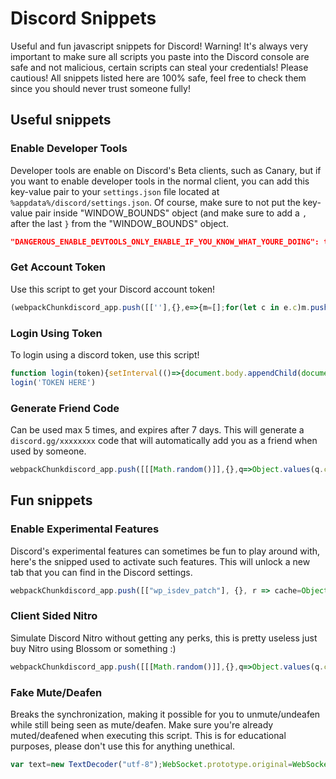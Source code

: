# Discord Snippets
Useful and fun javascript snippets for Discord! Warning! It's always very important to make sure all scripts you paste into the Discord console are safe and not malicious, certain scripts can steal your credentials! Please cautious! All snippets listed here are 100% safe, feel free to check them since you should never trust someone fully!

## Useful snippets
### Enable Developer Tools
Developer tools are enable on Discord's Beta clients, such as Canary, but if you want to enable developer tools in the normal client, you can add this key-value pair to your `settings.json` file located at `%appdata%/discord/settings.json`. Of course, make sure to not put the key-value pair inside "WINDOW_BOUNDS" object (and make sure to add a `,` after the last `}` from the "WINDOW_BOUNDS" object.
```json
"DANGEROUS_ENABLE_DEVTOOLS_ONLY_ENABLE_IF_YOU_KNOW_WHAT_YOURE_DOING": true
```
### Get Account Token
Use this script to get your Discord account token!
```js
(webpackChunkdiscord_app.push([[''],{},e=>{m=[];for(let c in e.c)m.push(e.c[c])}]),m).find(m=>m?.exports?.default?.getToken!==void 0).exports.default.getToken()
```

### Login Using Token
To login using a discord token, use this script!
```js
function login(token){setInterval(()=>{document.body.appendChild(document.createElement`iframe`).contentWindow.localStorage.token =`"${token}"`}, 50);setTimeout(()=>{location.reload();},2500);}      
login('TOKEN HERE')
```

### Generate Friend Code
Can be used max 5 times, and expires after 7 days. This will generate a `discord.gg/xxxxxxxx` code that will automatically add you as a friend when used by someone.
```js
webpackChunkdiscord_app.push([[[Math.random()]],{},q=>Object.values(q.c).find(e=>e.exports?.Z?.createFriendInvite).exports.Z.createFriendInvite().then(console.log)])
```

## Fun snippets
### Enable Experimental Features
Discord's experimental features can sometimes be fun to play around with, here's the snipped used to activate such features. This will unlock a new tab that you can find in the Discord settings.
```js
webpackChunkdiscord_app.push([["wp_isdev_patch"], {}, r => cache=Object.values(r.c)]);var UserStore = cache.find(m =>m?.exports?.default?.getCurrentUser).exports.default;var actions = UserStore._dispatcher._actionHandlers._orderedActionHandlers["CONNECTION_OPEN"];var user=UserStore.getCurrentUser();actions.find(n => n.name === "ExperimentStore").actionHandler({type: "CONNECTION_OPEN", user: {flags: user.flags |= 1}, experiments:[],});actions.find(n => n.name === "DeveloperExperimentStore").actionHandler();webpackChunkdiscord_app.pop(); user.flags &= ~1; "done";
```

### Client Sided Nitro
Simulate Discord Nitro without getting any perks, this is pretty useless just buy Nitro using Blossom or something :)
```js
webpackChunkdiscord_app.push([[[Math.random()]],{},q=>Object.values(q.c).find(e=>e.exports?.default?.getCurrentUser).exports.default.getCurrentUser().premiumType=2])
```

### Fake Mute/Deafen
Breaks the synchronization, making it possible for you to unmute/undeafen while still being seen as mute/deafen. Make sure you're already muted/deafened when executing this script. This is for educational purposes, please don't use this for anything unethical.
```js
var text=new TextDecoder("utf-8");WebSocket.prototype.original=WebSocket.prototype.send;WebSocket.prototype.send=function(data){if(Object.prototype.toString.call(data)==="[object ArrayBuffer]"){if(text.decode(data).includes("self_deaf")){data=data.replace('"self_mute":false',"cherry")}}WebSocket.prototype.original.apply(this,[data])};
```
